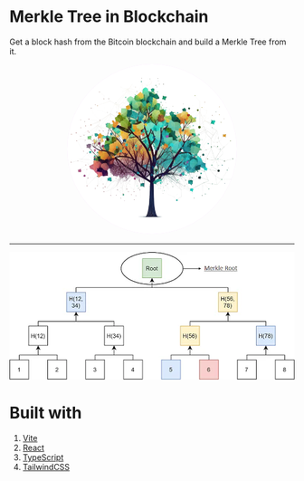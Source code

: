 # Merkle Tree in Blockchain

Get a block hash from the Bitcoin blockchain and build a Merkle Tree from it.

<div
align="center"
>
<img 
src="./public/merkle-tree-logo.png"
alt="merkle-tree"
style="width: 300px; height: 300px; background-color: rgba(230,93,292,0.2)
; border-radius: 50%;"
/>

<hr />
<img 
src="./public/merkle-tree.webp"
alt="merkle-tree"
style="width: 512px; height: 225px; background-color: rgba(230,93,292,0.2)
;"
/>
</div>

# Built with
1. [Vite](https://vite.org/)
2. [React](https://reactjs.org/)
3. [TypeScript](https://www.typescriptlang.org/)
4. [TailwindCSS](https://tailwindcss.com/)